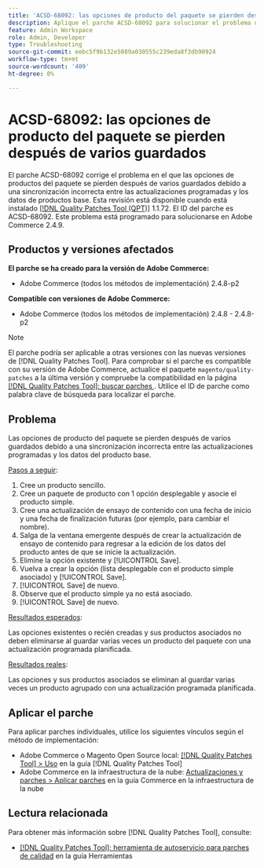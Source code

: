 ```yaml
---
title: 'ACSD-68092: las opciones de producto del paquete se pierden después de varios guardados'
description: Aplique el parche ACSD-68092 para solucionar el problema de Adobe Commerce, donde las opciones de productos del paquete se pierden después de varios guardados debido a una sincronización incorrecta entre las actualizaciones programadas y los datos de productos base.
feature: Admin Workspace
role: Admin, Developer
type: Troubleshooting
source-git-commit: eebc5f9b132e5089a030555c239eda8f3db90924
workflow-type: tm+mt
source-wordcount: '409'
ht-degree: 0%

---
```



# ACSD-68092: las opciones de producto del paquete se pierden después de varios guardados

El parche ACSD-68092 corrige el problema en el que las opciones de productos del paquete se pierden después de varios guardados debido a una sincronización incorrecta entre las actualizaciones programadas y los datos de productos base. Esta revisión está disponible cuando está instalado [[!DNL Quality Patches Tool (QPT)]](/help/tools/quality-patches-tool/quality-patches-tool-to-self-serve-quality-patches.md) 1.1.72. El ID del parche es ACSD-68092. Este problema está programado para solucionarse en Adobe Commerce 2.4.9.

## Productos y versiones afectados

**El parche se ha creado para la versión de Adobe Commerce:**

* Adobe Commerce (todos los métodos de implementación) 2.4.8-p2

**Compatible con versiones de Adobe Commerce:**

* Adobe Commerce (todos los métodos de implementación) 2.4.8 - 2.4.8-p2

>[!NOTE]
>
>El parche podría ser aplicable a otras versiones con las nuevas versiones de [!DNL Quality Patches Tool]. Para comprobar si el parche es compatible con su versión de Adobe Commerce, actualice el paquete `magento/quality-patches` a la última versión y compruebe la compatibilidad en la página [[!DNL Quality Patches Tool]: buscar parches &#x200B;](https://experienceleague.adobe.com/tools/commerce-quality-patches/index.html?lang=es). Utilice el ID de parche como palabra clave de búsqueda para localizar el parche.

## Problema

Las opciones de producto del paquete se pierden después de varios guardados debido a una sincronización incorrecta entre las actualizaciones programadas y los datos del producto base.

<u>Pasos a seguir</u>:

1. Cree un producto sencillo.
1. Cree un paquete de producto con 1 opción desplegable y asocie el producto simple.
1. Cree una actualización de ensayo de contenido con una fecha de inicio y una fecha de finalización futuras (por ejemplo, para cambiar el nombre).
1. Salga de la ventana emergente después de crear la actualización de ensayo de contenido para regresar a la edición de los datos del producto antes de que se inicie la actualización.
1. Elimine la opción existente y [!UICONTROL Save].
1. Vuelva a crear la opción (lista desplegable con el producto simple asociado) y [!UICONTROL Save].
1. [!UICONTROL Save] de nuevo.
1. Observe que el producto simple ya no está asociado.
1. [!UICONTROL Save] de nuevo.

<u>Resultados esperados</u>:

Las opciones existentes o recién creadas y sus productos asociados no deben eliminarse al guardar varias veces un producto del paquete con una actualización programada planificada.

<u>Resultados reales</u>:

Las opciones y sus productos asociados se eliminan al guardar varias veces un producto agrupado con una actualización programada planificada.

## Aplicar el parche

Para aplicar parches individuales, utilice los siguientes vínculos según el método de implementación:

* Adobe Commerce o Magento Open Source local: [[!DNL Quality Patches Tool] > Uso](/help/tools/quality-patches-tool/usage.md) en la guía [!DNL Quality Patches Tool]
* Adobe Commerce en la infraestructura de la nube: [Actualizaciones y parches > Aplicar parches](https://experienceleague.adobe.com/docs/commerce-cloud-service/user-guide/develop/upgrade/apply-patches.html?lang=es) en la guía Commerce en la infraestructura de la nube

## Lectura relacionada

Para obtener más información sobre [!DNL Quality Patches Tool], consulte:

* [[!DNL Quality Patches Tool]: herramienta de autoservicio para parches de calidad](/help/tools/quality-patches-tool/quality-patches-tool-to-self-serve-quality-patches.md) en la guía Herramientas
